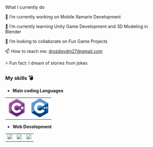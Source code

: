  What I currently do
 
🔭 I’m currently working on Mobile Xamarin Development

🌱 I’m currently learning Unity Game Development and 3D Modeling in Blender

👯 I’m looking to collaborate on Fun Game Projects

📫 How to reach me: drozdovdm27@gmail.com

⚡ Fun fact: I dream of stories from jokes


### My skills 💣
- **Main coding Languages**
<table>
<tbody>
 <tr>
<td align="center" width="50%">
<img height=60px src="https://github.com/Dalvent/Dalvent/blob/main/Logos/csharp.png?raw=true"> 
</td>

<td align="center" width="50%">
<img height=60px src="https://github.com/Dalvent/Dalvent/blob/main/Logos/cpp.png?raw=true"> 
</td>
</tr>
</tbody>
</table>

- **Web Development**
<table>
<tbody>
 <tr>
<td align="center" width="33%">
<img height=60px src="https://github.com/Dalvent/Dalvent/edit/main/Logos/csharp.png"> 
</td>

<td align="center" width="33%">
<img height=60px src="https://www.vectorlogo.zone/logos/mysql/mysql-official.svg"> 
</td>

<td align="center" width="33%">
<img height=100px src="https://www.vectorlogo.zone/logos/postgresql/postgresql-vertical.svg"> 
</td>

</td>

</tr>

<tbody>
<table>
